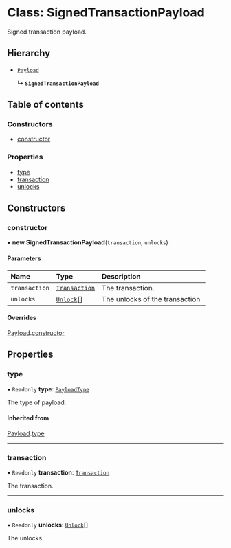 # Class: SignedTransactionPayload

Signed transaction payload.

## Hierarchy

- [`Payload`](Payload.md)

  ↳ **`SignedTransactionPayload`**

## Table of contents

### Constructors

- [constructor](SignedTransactionPayload.md#constructor)

### Properties

- [type](SignedTransactionPayload.md#type)
- [transaction](SignedTransactionPayload.md#transaction)
- [unlocks](SignedTransactionPayload.md#unlocks)

## Constructors

### constructor

• **new SignedTransactionPayload**(`transaction`, `unlocks`)

#### Parameters

| Name | Type | Description |
| :------ | :------ | :------ |
| `transaction` | [`Transaction`](Transaction.md) | The transaction. |
| `unlocks` | [`Unlock`](Unlock.md)[] | The unlocks of the transaction. |

#### Overrides

[Payload](Payload.md).[constructor](Payload.md#constructor)

## Properties

### type

• `Readonly` **type**: [`PayloadType`](../enums/PayloadType.md)

The type of payload.

#### Inherited from

[Payload](Payload.md).[type](Payload.md#type)

___

### transaction

• `Readonly` **transaction**: [`Transaction`](Transaction.md)

The transaction.

___

### unlocks

• `Readonly` **unlocks**: [`Unlock`](Unlock.md)[]

The unlocks.
